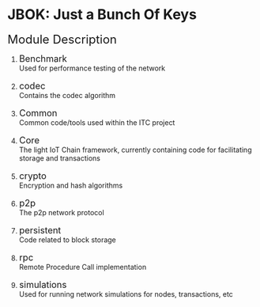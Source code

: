 # JBOK: Just a Bunch Of Keys

<font size=5>Module Description</font>

1. <font size=4>Benchmark<br/></font>
Used for performance testing of the network<br/><br/>
2. <font size=4>codec<br/></font>
Contains the codec algorithm<br/><br/>
3. <font size=4>Common<br/></font>
Common code/tools used within the ITC project<br/><br/>
4. <font size=4>Core<br/></font>
The light IoT Chain framework, currently containing code for facilitating storage and transactions<br/><br/>
5. <font size=4>crypto<br/></font>
Encryption and hash algorithms<br/><br/>
6. <font size=4>p2p<br/></font>
The p2p network protocol<br/><br/>
7. <font size=4>persistent<br/></font>
Code related to block storage<br/><br/>
8. <font size=4>rpc<br/></font>
Remote Procedure Call implementation<br/><br/>
9. <font size=4>simulations<br/></font>
Used for running network simulations for nodes, transactions, etc

